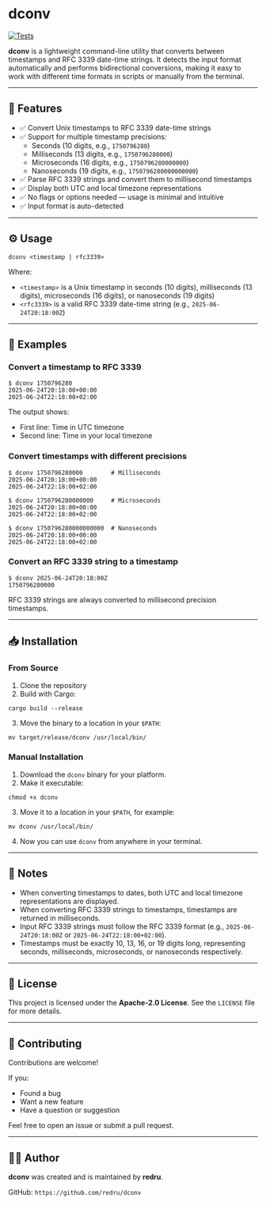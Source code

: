 # dconv

[![Tests](https://github.com/redru/dconv/actions/workflows/tests.yml/badge.svg)](https://github.com/redru/dconv/actions/workflows/tests.yml)

**dconv** is a lightweight command-line utility that converts between timestamps and RFC 3339 date-time strings. It detects the input format automatically and performs bidirectional conversions, making it easy to work with different time formats in scripts or manually from the terminal.

---

## 🧭 Features

- ✅ Convert Unix timestamps to RFC 3339 date-time strings
- ✅ Support for multiple timestamp precisions:
  - Seconds (10 digits, e.g., `1750796280`)
  - Milliseconds (13 digits, e.g., `1750796280000`)
  - Microseconds (16 digits, e.g., `1750796280000000`)
  - Nanoseconds (19 digits, e.g., `1750796280000000000`)
- ✅ Parse RFC 3339 strings and convert them to millisecond timestamps
- ✅ Display both UTC and local timezone representations
- ✅ No flags or options needed — usage is minimal and intuitive
- ✅ Input format is auto-detected

---

## ⚙️ Usage

```
dconv <timestamp | rfc3339>
```

Where:

- `<timestamp>` is a Unix timestamp in seconds (10 digits), milliseconds (13 digits), microseconds (16 digits), or nanoseconds (19 digits)
- `<rfc3339>` is a valid RFC 3339 date-time string (e.g., `2025-06-24T20:18:00Z`)

---

## 📌 Examples

### Convert a timestamp to RFC 3339

```
$ dconv 1750796280
2025-06-24T20:18:00+00:00
2025-06-24T22:18:00+02:00
```

The output shows:
- First line: Time in UTC timezone
- Second line: Time in your local timezone

### Convert timestamps with different precisions

```
$ dconv 1750796280000        # Milliseconds
2025-06-24T20:18:00+00:00
2025-06-24T22:18:00+02:00

$ dconv 1750796280000000     # Microseconds
2025-06-24T20:18:00+00:00
2025-06-24T22:18:00+02:00

$ dconv 1750796280000000000  # Nanoseconds
2025-06-24T20:18:00+00:00
2025-06-24T22:18:00+02:00
```

### Convert an RFC 3339 string to a timestamp

```
$ dconv 2025-06-24T20:18:00Z
1750796280000
```

RFC 3339 strings are always converted to millisecond precision timestamps.

---

## 📥 Installation

### From Source

1. Clone the repository
2. Build with Cargo:

```
cargo build --release
```

3. Move the binary to a location in your `$PATH`:

```
mv target/release/dconv /usr/local/bin/
```

### Manual Installation

1. Download the `dconv` binary for your platform.
2. Make it executable:

```
chmod +x dconv
```

3. Move it to a location in your `$PATH`, for example:

```
mv dconv /usr/local/bin/
```

4. Now you can use `dconv` from anywhere in your terminal.

---

## 📖 Notes

- When converting timestamps to dates, both UTC and local timezone representations are displayed.
- When converting RFC 3339 strings to timestamps, timestamps are returned in milliseconds.
- Input RFC 3339 strings must follow the RFC 3339 format (e.g., `2025-06-24T20:18:00Z` or `2025-06-24T22:18:00+02:00`).
- Timestamps must be exactly 10, 13, 16, or 19 digits long, representing seconds, milliseconds, microseconds, or nanoseconds respectively.

---

## 🪪 License

This project is licensed under the **Apache-2.0 License**. See the `LICENSE` file for more details.

---

## 🤝 Contributing

Contributions are welcome!

If you:

- Found a bug
- Want a new feature
- Have a question or suggestion

Feel free to open an issue or submit a pull request.

---

## 🧑‍💻 Author

**dconv** was created and is maintained by **redru**.

GitHub: `https://github.com/redru/dconv`
